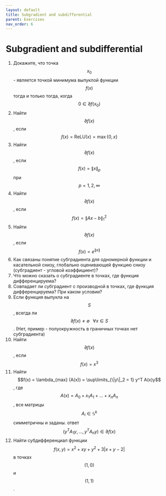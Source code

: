 ```yaml
---
layout: default
title: Subgradient and subdifferential
parent: Exercises
nav_order: 6
---
```


# Subgradient and subdifferential

1. Докажите, что точка $$x_0$$ - является точкой минимума выпуклой функции $$f(x)$$ тогда и только тогда, когда $$0 \in \partial f(x_0)$$
1. Найти $$\partial f(x)$$, если $$f(x) = \text{ReLU}(x) = \max \{0, x\}$$
1. Найти $$\partial f(x)$$, если $$f(x) = \|x\|_p$$ при $$p = 1,2, \infty$$
1. Найти $$\partial f(x)$$, если $$f(x) = \|Ax - b\|_1^2$$
1. Найти $$\partial f(x)$$, если $$f(x) = e^{\|x\|}$$
1. Как связаны понятие субградиента для одномерной функции и касательной снизу, глобально оценивающей функцию снизу (субградиент - угловой коэффициент)?
1. Что можно сказать о субградиенте в точках, где функция дифференцируема?
1. Совпадает ли субградиент с производной в точках, где функция дифференцируема? При каком условии?
1. Если функция выпукла на $$S$$, всегда ли $$\partial f(x) \neq \emptyset  \;\;\; \forall x \in S$$. (Нет, пример - полуокружность в граничных точках нет субградиента)
1. Найти $$\partial f(x)$$, если $$f(x) = x^3$$
1. Найти $$f(x) = \lambda_{max} (A(x)) = \sup\limits_{\|y\|_2 = 1} y^T A(x)y$$, где $$A(x) = A_0 + x_1A_1 + \ldots + x_nA_n$$, все матрицы $$A_i \in \mathbb{S}^k$$ симметричны и заданы. ответ $$\left( y^TA_1y, \ldots, y^TA_ny \right) \in \partial f(x)$$
1. Найти субдифференциал функции $$f(x,y) = x^2 + xy + y^2 + 3\vert x + y − 2\vert$$ в точках $$(1,0)$$ и $$(1,1)$$.